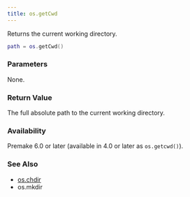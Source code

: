```yaml
---
title: os.getCwd
---
```


Returns the current working directory.

```lua
path = os.getCwd()
```

### Parameters

None.

### Return Value

The full absolute path to the current working directory.

### Availability

Premake 6.0 or later (available in 4.0 or later as `os.getcwd()`).

### See Also

- [os.chdir](chdir.md)
- os.mkdir
